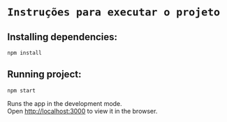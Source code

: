 # `Instruções para executar o projeto`


## Installing dependencies:

```console
npm install
```

## Running project:

```console
npm start
```

Runs the app in the development mode.\
Open [http://localhost:3000](http://localhost:3000) to view it in the browser.
